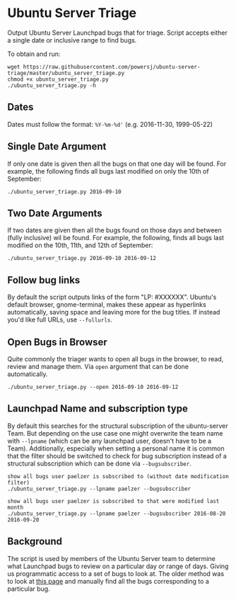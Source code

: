# Ubuntu Server Triage
Output Ubuntu Server Launchpad bugs that for triage. Script accepts either a single date or inclusive range to find bugs.

To obtain and run:
```
wget https://raw.githubusercontent.com/powersj/ubuntu-server-triage/master/ubuntu_server_triage.py
chmod +x ubuntu_server_triage.py 
./ubuntu_server_triage.py -h
```

## Dates
Dates must follow the format: `%Y-%m-%d'` (e.g. 2016-11-30, 1999-05-22)

## Single Date Argument
If only one date is given then all the bugs on that one day will be found. For example, the following finds all bugs last modified on only the 10th of September:
```
./ubuntu_server_triage.py 2016-09-10
```

## Two Date Arguments
If two dates are given then all the bugs found on those days and between (fully inclusive) wil be found. For example, the following, finds all bugs last modified on the 10th, 11th, and 12th of September:
```
./ubuntu_server_triage.py 2016-09-10 2016-09-12
```

## Follow bug links
By default the script outputs links of the form "LP: #XXXXXX". Ubuntu's
default browser, gnome-terminal, makes these appear as hyperlinks
automatically, saving space and leaving more for the bug titles. If
instead you'd like full URLs, use `--fullurls`.

## Open Bugs in Browser
Quite commonly the triager wants to open all bugs in the browser, to read, review and manage them. Via ``open`` argument that can be done automatically.
```
./ubuntu_server_triage.py --open 2016-09-10 2016-09-12
```

## Launchpad Name and subscription type
By default this searches for the structural subscription of the ubuntu-server Team.
But depending on the use case one might overwrite the team name with `--lpname` (which can be any launchpad user, doesn't have to be a Team).
Additionally, especially when setting a personal name it is common that the filter should be switched to check for bug subscription instead of a structural subscription which can be done via `--bugsubscriber`.
```
show all bugs user paelzer is subscribed to (without date modification filter)
./ubuntu_server_triage.py --lpname paelzer --bugsubscriber

show all bugs user paelzer is subscribed to that were modified last month
./ubuntu_server_triage.py --lpname paelzer --bugsubscriber 2016-08-20 2016-09-20
```

## Background
The script is used by members of the Ubuntu Server team to determine what Launchpad bugs to review on a particular day or range of days. Giving us programmatic access to a set of bugs to look at. The older method was to look at [this page](https://bugs.launchpad.net/ubuntu/?field.searchtext=&orderby=-date_last_updated&search=Search&field.status%3Alist=NEW&field.status%3Alist=CONFIRMED&field.status%3Alist=TRIAGED&field.status%3Alist=INPROGRESS&field.status%3Alist=FIXCOMMITTED&field.status%3Alist=INCOMPLETE_WITH_RESPONSE&field.status%3Alist=INCOMPLETE_WITHOUT_RESPONSE&assignee_option=any&field.assignee=&field.bug_reporter=&field.bug_commenter=&field.subscriber=&field.structural_subscriber=ubuntu-server&field.component-empty-marker=1&field.tag=&field.tags_combinator=ANY&field.status_upstream-empty-marker=1&field.has_cve.used=&field.omit_dupes.used=&field.omit_dupes=on&field.affects_me.used=&field.has_no_package.used=&field.has_patch.used=&field.has_branches.used=&field.has_branches=on&field.has_no_branches.used=&field.has_no_branches=on&field.has_blueprints.used=&field.has_blueprints=on&field.has_no_blueprints.used=&field.has_no_blueprints=on) and manually find all the bugs corresponding to a particular bug.
